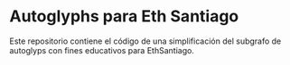 # Autoglyphs para Eth Santiago

Este repositorio contiene el código de una simplificación del subgrafo de autoglyps con fines educativos para EthSantiago.